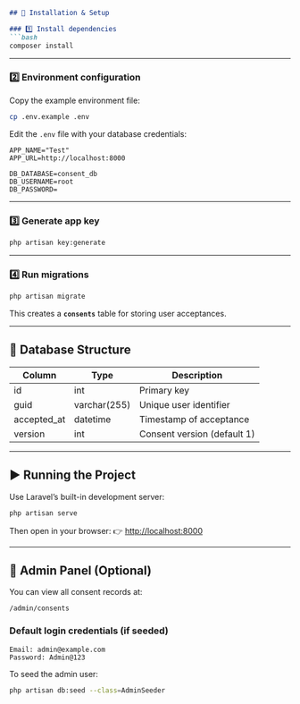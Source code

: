 
````markdown
## 🧩 Installation & Setup

### 1️⃣ Install dependencies
```bash
composer install
````

---

### 2️⃣ Environment configuration

Copy the example environment file:

```bash
cp .env.example .env
```

Edit the `.env` file with your database credentials:

```env
APP_NAME="Test"
APP_URL=http://localhost:8000

DB_DATABASE=consent_db
DB_USERNAME=root
DB_PASSWORD=
```

---

### 3️⃣ Generate app key

```bash
php artisan key:generate
```

---

### 4️⃣ Run migrations

```bash
php artisan migrate
```

This creates a **`consents`** table for storing user acceptances.

---

## 🧱 Database Structure

| Column      | Type         | Description                 |
| ----------- | ------------ | --------------------------- |
| id          | int          | Primary key                 |
| guid        | varchar(255) | Unique user identifier      |
| accepted_at | datetime     | Timestamp of acceptance     |
| version     | int          | Consent version (default 1) |

---

## ▶️ Running the Project

Use Laravel’s built-in development server:

```bash
php artisan serve
```

Then open in your browser:
👉 [http://localhost:8000](http://localhost:8000)

---

## 🔐 Admin Panel (Optional)

You can view all consent records at:

```
/admin/consents
```

### Default login credentials (if seeded)

```
Email: admin@example.com  
Password: Admin@123
```

To seed the admin user:

```bash
php artisan db:seed --class=AdminSeeder
```

